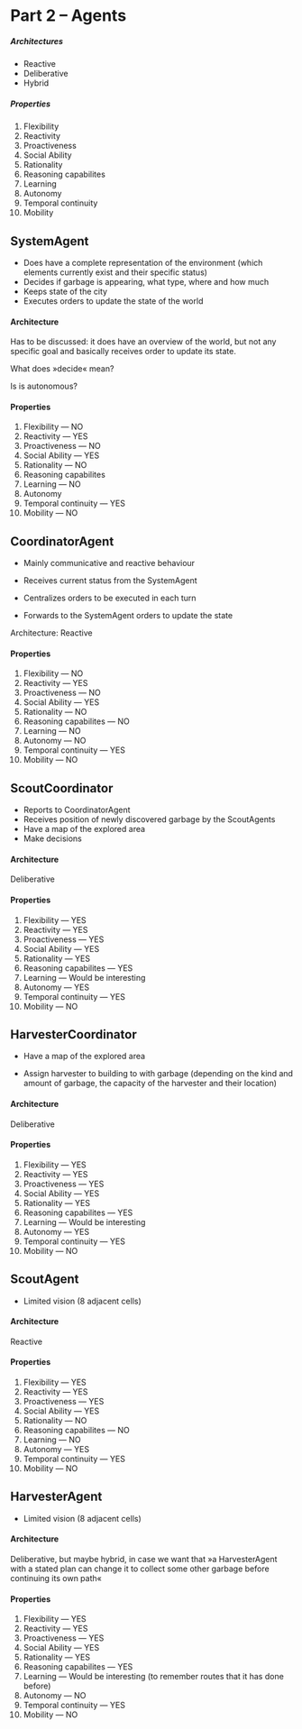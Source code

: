 # Part 2 – Agents



##### Architectures

- Reactive
- Deliberative
- Hybrid



##### Properties

1. Flexibility
2. Reactivity
3. Proactiveness
4. Social Ability
5. Rationality
6. Reasoning capabilites
7. Learning
8. Autonomy
9. Temporal continuity
10. Mobility



## SystemAgent

- Does have a complete representation of the environment
  (which elements currently exist and their specific status)
- Decides if garbage is appearing, what type, where and how much
- Keeps state of the city
- Executes orders to update the state of the world

#### Architecture

Has to be discussed: it does have an overview of the world, but not any specific goal and basically receives order to update its state.

What does »decide« mean?

Is is autonomous?

#### Properties

1. Flexibility — NO
2. Reactivity — YES
3. Proactiveness — NO
4. Social Ability — YES
5. Rationality — NO
6. Reasoning capabilites
7. Learning — NO
8. Autonomy
9. Temporal continuity — YES
10. Mobility — NO



## CoordinatorAgent

- Mainly communicative and reactive behaviour


- Receives current status from the SystemAgent
- Centralizes orders to be executed in each turn
- Forwards to the SystemAgent orders to update the state

Architecture: Reactive

#### Properties

1. Flexibility — NO
2. Reactivity — YES
3. Proactiveness — NO
4. Social Ability — YES
5. Rationality — NO
6. Reasoning capabilites — NO
7. Learning — NO
8. Autonomy — NO
9. Temporal continuity — YES
10. Mobility — NO



## ScoutCoordinator

- Reports to CoordinatorAgent
- Receives position of newly discovered garbage by the ScoutAgents
- Have a map of the explored area
- Make decisions

#### Architecture

Deliberative

#### Properties

1. Flexibility — YES
2. Reactivity — YES
3. Proactiveness — YES
4. Social Ability — YES
5. Rationality — YES
6. Reasoning capabilites — YES
7. Learning — Would be interesting
8. Autonomy — YES
9. Temporal continuity — YES
10. Mobility — NO



## HarvesterCoordinator

- Have a map of the explored area

- Assign harvester to building to with garbage 
  (depending on the kind and amount of garbage, the capacity of the harvester and their location)

#### Architecture

Deliberative

#### Properties

1. Flexibility — YES
2. Reactivity — YES
3. Proactiveness — YES
4. Social Ability — YES
5. Rationality — YES
6. Reasoning capabilites — YES
7. Learning — Would be interesting
8. Autonomy — YES
9. Temporal continuity — YES
10. Mobility — NO



## ScoutAgent

- Limited vision (8 adjacent cells)

#### Architecture

Reactive

#### Properties

1. Flexibility — YES
2. Reactivity — YES
3. Proactiveness — YES
4. Social Ability — YES
5. Rationality — NO
6. Reasoning capabilites — NO
7. Learning — NO
8. Autonomy — YES
9. Temporal continuity — YES
10. Mobility — NO



## HarvesterAgent

- Limited vision (8 adjacent cells)

#### Architecture

Deliberative, but maybe hybrid, in case we want that »a HarvesterAgent with a stated plan can change it to collect some other garbage before continuing its own path«

#### Properties

1. Flexibility — YES
2. Reactivity — YES
3. Proactiveness — YES
4. Social Ability — YES
5. Rationality — YES
6. Reasoning capabilites — YES
7. Learning — Would be interesting (to remember routes that it has done before)
8. Autonomy — NO
9. Temporal continuity — YES
10. Mobility — NO

